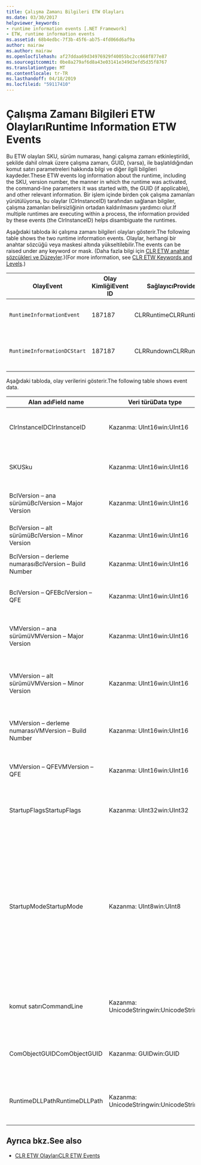 ```yaml
---
title: Çalışma Zamanı Bilgileri ETW Olayları
ms.date: 03/30/2017
helpviewer_keywords:
- runtime information events [.NET Framework]
- ETW, runtime information events
ms.assetid: 68b4edbc-7f3b-45f6-ab75-4fd066d6af9a
author: mairaw
ms.author: mairaw
ms.openlocfilehash: af27ddaa69d34976929f40055bc2cc668f877e87
ms.sourcegitcommit: 0be8a279af6d8a43e03141e349d3efd5d35f8767
ms.translationtype: MT
ms.contentlocale: tr-TR
ms.lasthandoff: 04/18/2019
ms.locfileid: "59117410"
---
```

# <a name="runtime-information-etw-events"></a><span data-ttu-id="46680-102">Çalışma Zamanı Bilgileri ETW Olayları</span><span class="sxs-lookup"><span data-stu-id="46680-102">Runtime Information ETW Events</span></span>
<span data-ttu-id="46680-103">Bu ETW olayları SKU, sürüm numarası, hangi çalışma zamanı etkinleştirildi, şekilde dahil olmak üzere çalışma zamanı, GUID, (varsa), ile başlatıldığından komut satırı parametreleri hakkında bilgi ve diğer ilgili bilgileri kaydeder.</span><span class="sxs-lookup"><span data-stu-id="46680-103">These ETW events log information about the runtime, including the SKU, version number, the manner in which the runtime was activated, the command-line parameters it was started with, the GUID (if applicable), and other relevant information.</span></span> <span data-ttu-id="46680-104">Bir işlem içinde birden çok çalışma zamanları yürütülüyorsa, bu olaylar (ClrInstanceID) tarafından sağlanan bilgiler, çalışma zamanları belirsizliğinin ortadan kaldırılmasını yardımcı olur.</span><span class="sxs-lookup"><span data-stu-id="46680-104">If multiple runtimes are executing within a process, the information provided by these events (the ClrInstanceID) helps disambiguate the runtimes.</span></span>  
  
 <span data-ttu-id="46680-105">Aşağıdaki tabloda iki çalışma zamanı bilgileri olayları gösterir.</span><span class="sxs-lookup"><span data-stu-id="46680-105">The following table shows the two runtime information events.</span></span> <span data-ttu-id="46680-106">Olaylar, herhangi bir anahtar sözcüğü veya maskesi altında yükseltilebilir.</span><span class="sxs-lookup"><span data-stu-id="46680-106">The events can be raised under any keyword or mask.</span></span> <span data-ttu-id="46680-107">(Daha fazla bilgi için [CLR ETW anahtar sözcükleri ve Düzeyler](../../../docs/framework/performance/clr-etw-keywords-and-levels.md).)</span><span class="sxs-lookup"><span data-stu-id="46680-107">(For more information, see [CLR ETW Keywords and Levels](../../../docs/framework/performance/clr-etw-keywords-and-levels.md).)</span></span>  
  
|<span data-ttu-id="46680-108">Olay</span><span class="sxs-lookup"><span data-stu-id="46680-108">Event</span></span>|<span data-ttu-id="46680-109">Olay Kimliği</span><span class="sxs-lookup"><span data-stu-id="46680-109">Event ID</span></span>|<span data-ttu-id="46680-110">Sağlayıcı</span><span class="sxs-lookup"><span data-stu-id="46680-110">Provider</span></span>|<span data-ttu-id="46680-111">Açıklama</span><span class="sxs-lookup"><span data-stu-id="46680-111">Description</span></span>|  
|-----------|--------------|--------------|-----------------|  
|`RuntimeInformationEvent`|<span data-ttu-id="46680-112">187</span><span class="sxs-lookup"><span data-stu-id="46680-112">187</span></span>|<span data-ttu-id="46680-113">CLRRuntime</span><span class="sxs-lookup"><span data-stu-id="46680-113">CLRRuntime</span></span>|<span data-ttu-id="46680-114">Bir çalışma zamanı yüklendiğinde oluşturulur.</span><span class="sxs-lookup"><span data-stu-id="46680-114">Raised when a runtime is loaded.</span></span>|  
|`RuntimeInformationDCStart`|<span data-ttu-id="46680-115">187</span><span class="sxs-lookup"><span data-stu-id="46680-115">187</span></span>|<span data-ttu-id="46680-116">CLRRundown</span><span class="sxs-lookup"><span data-stu-id="46680-116">CLRRundown</span></span>|<span data-ttu-id="46680-117">Yüklenen çalışma zamanları numaralandırır.</span><span class="sxs-lookup"><span data-stu-id="46680-117">Enumerates the runtimes that are loaded.</span></span>|  
  
 <span data-ttu-id="46680-118">Aşağıdaki tabloda, olay verilerini gösterir.</span><span class="sxs-lookup"><span data-stu-id="46680-118">The following table shows event data.</span></span>  
  
|<span data-ttu-id="46680-119">Alan adı</span><span class="sxs-lookup"><span data-stu-id="46680-119">Field name</span></span>|<span data-ttu-id="46680-120">Veri türü</span><span class="sxs-lookup"><span data-stu-id="46680-120">Data type</span></span>|<span data-ttu-id="46680-121">Açıklama</span><span class="sxs-lookup"><span data-stu-id="46680-121">Description</span></span>|  
|----------------|---------------|-----------------|  
|<span data-ttu-id="46680-122">ClrInstanceID</span><span class="sxs-lookup"><span data-stu-id="46680-122">ClrInstanceID</span></span>|<span data-ttu-id="46680-123">Kazanma: UInt16</span><span class="sxs-lookup"><span data-stu-id="46680-123">win:UInt16</span></span>|<span data-ttu-id="46680-124">CLR veya CoreCLR örneği için benzersiz kimlik.</span><span class="sxs-lookup"><span data-stu-id="46680-124">Unique ID for the instance of CLR or CoreCLR.</span></span>|  
|<span data-ttu-id="46680-125">SKU</span><span class="sxs-lookup"><span data-stu-id="46680-125">Sku</span></span>|<span data-ttu-id="46680-126">Kazanma: UInt16</span><span class="sxs-lookup"><span data-stu-id="46680-126">win:UInt16</span></span>|<span data-ttu-id="46680-127">1 – Masaüstü CLR.</span><span class="sxs-lookup"><span data-stu-id="46680-127">1 – Desktop CLR.</span></span><br /><br /> <span data-ttu-id="46680-128">2 – CoreCLR.</span><span class="sxs-lookup"><span data-stu-id="46680-128">2 – CoreCLR.</span></span>|  
|<span data-ttu-id="46680-129">BclVersion – ana sürümü</span><span class="sxs-lookup"><span data-stu-id="46680-129">BclVersion – Major Version</span></span>|<span data-ttu-id="46680-130">Kazanma: UInt16</span><span class="sxs-lookup"><span data-stu-id="46680-130">win:UInt16</span></span>|<span data-ttu-id="46680-131">Mscorlib.dll ana sürümü.</span><span class="sxs-lookup"><span data-stu-id="46680-131">Major version of mscorlib.dll.</span></span>|  
|<span data-ttu-id="46680-132">BclVersion – alt sürümü</span><span class="sxs-lookup"><span data-stu-id="46680-132">BclVersion – Minor Version</span></span>|<span data-ttu-id="46680-133">Kazanma: UInt16</span><span class="sxs-lookup"><span data-stu-id="46680-133">win:UInt16</span></span>|<span data-ttu-id="46680-134">Mscorlib.dll alt sürüm sayısı.</span><span class="sxs-lookup"><span data-stu-id="46680-134">Minor version number of mscorlib.dll.</span></span>|  
|<span data-ttu-id="46680-135">BclVersion – derleme numarası</span><span class="sxs-lookup"><span data-stu-id="46680-135">BclVersion – Build Number</span></span>|<span data-ttu-id="46680-136">Kazanma: UInt16</span><span class="sxs-lookup"><span data-stu-id="46680-136">win:UInt16</span></span>|<span data-ttu-id="46680-137">Derleme numarası sağlar.</span><span class="sxs-lookup"><span data-stu-id="46680-137">Build number of mscorlib.dll.</span></span>|  
|<span data-ttu-id="46680-138">BclVersion – QFE</span><span class="sxs-lookup"><span data-stu-id="46680-138">BclVersion – QFE</span></span>|<span data-ttu-id="46680-139">Kazanma: UInt16</span><span class="sxs-lookup"><span data-stu-id="46680-139">win:UInt16</span></span>|<span data-ttu-id="46680-140">Mscorlib.dll düzeltme sürüm numarası.</span><span class="sxs-lookup"><span data-stu-id="46680-140">Hotfix version number of mscorlib.dll.</span></span>|  
|<span data-ttu-id="46680-141">VMVersion – ana sürümü</span><span class="sxs-lookup"><span data-stu-id="46680-141">VMVersion – Major Version</span></span>|<span data-ttu-id="46680-142">Kazanma: UInt16</span><span class="sxs-lookup"><span data-stu-id="46680-142">win:UInt16</span></span>|<span data-ttu-id="46680-143">Clr.dll veya SKU bağlı olarak, coreclr.dll sürümü.</span><span class="sxs-lookup"><span data-stu-id="46680-143">Version of clr.dll or coreclr.dll, depending on SKU.</span></span>|  
|<span data-ttu-id="46680-144">VMVersion – alt sürümü</span><span class="sxs-lookup"><span data-stu-id="46680-144">VMVersion – Minor Version</span></span>|<span data-ttu-id="46680-145">Kazanma: UInt16</span><span class="sxs-lookup"><span data-stu-id="46680-145">win:UInt16</span></span>|<span data-ttu-id="46680-146">Clr.dll veya coreclr.dll, SKU bağlı olarak ikincil sürümü.</span><span class="sxs-lookup"><span data-stu-id="46680-146">Minor version of clr.dll or coreclr.dll, depending on SKU.</span></span>|  
|<span data-ttu-id="46680-147">VMVersion – derleme numarası</span><span class="sxs-lookup"><span data-stu-id="46680-147">VMVersion – Build Number</span></span>|<span data-ttu-id="46680-148">Kazanma: UInt16</span><span class="sxs-lookup"><span data-stu-id="46680-148">win:UInt16</span></span>|<span data-ttu-id="46680-149">Derleme numarası clr.dll veya coreclr.dll.</span><span class="sxs-lookup"><span data-stu-id="46680-149">Build number of clr.dll or coreclr.dll.</span></span>|  
|<span data-ttu-id="46680-150">VMVersion – QFE</span><span class="sxs-lookup"><span data-stu-id="46680-150">VMVersion – QFE</span></span>|<span data-ttu-id="46680-151">Kazanma: UInt16</span><span class="sxs-lookup"><span data-stu-id="46680-151">win:UInt16</span></span>|<span data-ttu-id="46680-152">Clr.dll veya coreclr.dll düzeltme sürüm numarası.</span><span class="sxs-lookup"><span data-stu-id="46680-152">Hotfix version number of clr.dll or coreclr.dll.</span></span>|  
|<span data-ttu-id="46680-153">StartupFlags</span><span class="sxs-lookup"><span data-stu-id="46680-153">StartupFlags</span></span>|<span data-ttu-id="46680-154">Kazanma: UInt32</span><span class="sxs-lookup"><span data-stu-id="46680-154">win:UInt32</span></span>|<span data-ttu-id="46680-155">Mscoree.h içinde tanımlanan başlangıç bayraklar.</span><span class="sxs-lookup"><span data-stu-id="46680-155">Startup flags defined in mscoree.h.</span></span>|  
|<span data-ttu-id="46680-156">StartupMode</span><span class="sxs-lookup"><span data-stu-id="46680-156">StartupMode</span></span>|<span data-ttu-id="46680-157">Kazanma: UInt8</span><span class="sxs-lookup"><span data-stu-id="46680-157">win:UInt8</span></span>|<span data-ttu-id="46680-158">0x01 - yönetilen çalıştırılabilir.</span><span class="sxs-lookup"><span data-stu-id="46680-158">0x01 - Managed executable.</span></span><br /><br /> <span data-ttu-id="46680-159">0x02 - barındırılan CLR.</span><span class="sxs-lookup"><span data-stu-id="46680-159">0x02 - Hosted CLR.</span></span><br /><br /> <span data-ttu-id="46680-160">0x04 - C++ birlikte çalışması yönetilen.</span><span class="sxs-lookup"><span data-stu-id="46680-160">0x04 - C++ managed interop.</span></span><br /><br /> <span data-ttu-id="46680-161">0x08 - COM etkinleştirildi.</span><span class="sxs-lookup"><span data-stu-id="46680-161">0x08 - COM-activated.</span></span><br /><br /> <span data-ttu-id="46680-162">0x10 - diğer.</span><span class="sxs-lookup"><span data-stu-id="46680-162">0x10 - Other.</span></span>|  
|<span data-ttu-id="46680-163">komut satırı</span><span class="sxs-lookup"><span data-stu-id="46680-163">CommandLine</span></span>|<span data-ttu-id="46680-164">Kazanma: UnicodeString</span><span class="sxs-lookup"><span data-stu-id="46680-164">win:UnicodeString</span></span>|<span data-ttu-id="46680-165">Null olmayan yalnızca şu durumlarda StartupMode 0x01 =.</span><span class="sxs-lookup"><span data-stu-id="46680-165">Non-null only if StartupMode=0x01.</span></span>|  
|<span data-ttu-id="46680-166">ComObjectGUID</span><span class="sxs-lookup"><span data-stu-id="46680-166">ComObjectGUID</span></span>|<span data-ttu-id="46680-167">Kazanma: GUID</span><span class="sxs-lookup"><span data-stu-id="46680-167">win:GUID</span></span>|<span data-ttu-id="46680-168">Null olmayan yalnızca şu durumlarda StartupMode 0x08 =.</span><span class="sxs-lookup"><span data-stu-id="46680-168">Non-null only if StartupMode=0x08.</span></span>|  
|<span data-ttu-id="46680-169">RuntimeDLLPath</span><span class="sxs-lookup"><span data-stu-id="46680-169">RuntimeDLLPath</span></span>|<span data-ttu-id="46680-170">Kazanma: UnicodeString</span><span class="sxs-lookup"><span data-stu-id="46680-170">win:UnicodeString</span></span>|<span data-ttu-id="46680-171">İşlem yüklenmiş CLR .dll dosyasının yolu.</span><span class="sxs-lookup"><span data-stu-id="46680-171">Path to the CLR .dll file that was loaded into the process.</span></span>|  
  
## <a name="see-also"></a><span data-ttu-id="46680-172">Ayrıca bkz.</span><span class="sxs-lookup"><span data-stu-id="46680-172">See also</span></span>

- [<span data-ttu-id="46680-173">CLR ETW Olayları</span><span class="sxs-lookup"><span data-stu-id="46680-173">CLR ETW Events</span></span>](../../../docs/framework/performance/clr-etw-events.md)
